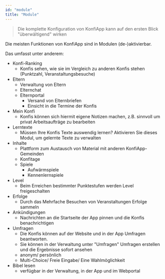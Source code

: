 ```yaml
---
id: "module"
title: "Module"
---
```


> Die komplette Konfiguration von KonfiApp kann auf den ersten Blick "überwältigend" wirken

Die meisten Funktionen von KonfiApp sind in Modulen (de-)aktivierbar.

Das umfasst unter anderem:
- Konfi-Ranking
  - Konfis sehen, wie sie im Vergleich zu anderen Konfis stehen (Punktzahl, Veranstaltungsbesuche)
- Eltern
  - Verwaltung von Eltern
  - Elternchat
  - Elternportal
    - Versand von Elternbriefen
    - Einsicht in die Termine der Konfis
- Mein Konfi
  - Konfis können sich hiermit eigene Notizen machen, z.B. sinnvoll um privat Arbeitsaufträge zu bearbeiten
- Lerntexte
  - Müssen Ihre Konfis Texte auswendig lernen? Aktivieren Sie dieses Modul, um gelernte Texte zu verwalten
- Inhalte
  - Plattform zum Austausch von Material mit anderen KonfiApp-Gemeinden
  - Konfitage
  - Spiele
    - Aufwärmspiele
    - Kennenlernspiele
- Level
  - Beim Erreichen bestimmter Punktestufen werden Level freigeschalten
- Erfolge
  - Durch das Mehrfache Besuchen von Veranstaltungen Erfolge sammeln
- Ankündigungen
  - Nachrichten an die Startseite der App pinnen und die Konfis benachrichtigen
- Umfragen
  - Die Konfis können auf der Website und in der App Umfragen beantworten.
  - Sie können in der Verwaltung unter "Umfragen" Umfragen erstellen und die Ergebnisse sofort ansehen
  - anonym/ persönlich
  - Multi-Choice/ Freie Eingabe/ Eine Wahlmöglichkeit
- Bibel lesen
  - verfügbar in der Verwaltung, in der App und im Webportal